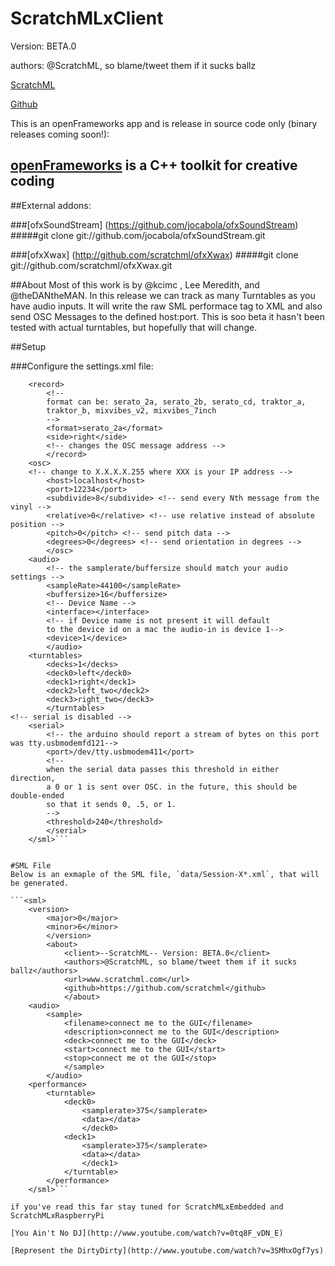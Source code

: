 # ScratchMLxClient 

Version: BETA.0

authors: @ScratchML, so blame/tweet them if it sucks ballz

[ScratchML](www.scratchml.com)

[Github](https://github.com/scratchml)


This is an openFrameworks app and is release in source code only (binary releases coming soon!): 
## [openFrameworks](http://openframeworks.cc/) is a C++ toolkit for creative coding

##External addons:

###[ofxSoundStream] (https://github.com/jocabola/ofxSoundStream)
#####git clone git://github.com/jocabola/ofxSoundStream.git

###[ofxXwax] (http://github.com/scratchml/ofxXwax)
#####git clone git://github.com/scratchml/ofxXwax.git


##About
Most of this work is by @kcimc , Lee Meredith, and @theDANtheMAN.  In this release we can track as many Turntables as you have audio inputs.  It will write the raw SML performace tag to XML and also send OSC Messages to the defined host:port.  This is soo beta it hasn't been tested with actual turntables, but hopefully that will change.


##Setup


###Configure the settings.xml file:

```<sml>
	<record>
		<!--
		format can be: serato_2a, serato_2b, serato_cd, traktor_a,
		traktor_b, mixvibes_v2, mixvibes_7inch
		-->
		<format>serato_2a</format>
		<side>right</side>
		<!-- changes the OSC message address -->
		</record>
	<osc>
	<!-- change to X.X.X.X.255 where XXX is your IP address --> 
		<host>localhost</host>
		<port>12234</port>
		<subdivide>8</subdivide> <!-- send every Nth message from the vinyl -->
		<relative>0</relative> <!-- use relative instead of absolute position -->
		<pitch>0</pitch> <!-- send pitch data -->
		<degrees>0</degrees> <!-- send orientation in degrees -->
		</osc>
	<audio>
		<!-- the samplerate/buffersize should match your audio settings -->
		<sampleRate>44100</sampleRate>
		<buffersize>16</buffersize>
		<!-- Device Name -->
		<interface></interface>
		<!-- if Device name is not present it will default 
		to the device id on a mac the audio-in is device 1-->
		<device>1</device>
		</audio>
	<turntables>
		<decks>1</decks>
		<deck0>left</deck0>
		<deck1>right</deck1>
		<deck2>left_two</deck2>
		<deck3>right_two</deck3>
		</turntables>
<!-- serial is disabled -->
	<serial>
		<!-- the arduino should report a stream of bytes on this port was tty.usbmodemfd121-->
		<port>/dev/tty.usbmodem411</port>
		<!--
		when the serial data passes this threshold in either direction,
		a 0 or 1 is sent over OSC. in the future, this should be double-ended
		so that it sends 0, .5, or 1.
		-->
		<threshold>240</threshold>
		</serial>
	</sml>```


#SML File
Below is an exmaple of the SML file, `data/Session-X*.xml`, that will be generated.  

```<sml>
	<version>
		<major>0</major>
		<minor>6</minor>
		</version>
		<about>
			<client>--ScratchML-- Version: BETA.0</client>
			<authors>@ScratchML, so blame/tweet them if it sucks ballz</authors>
			<url>www.scratchml.com</url>
			<github>https://github.com/scratchml</github>
			</about>
	<audio>
		<sample>
			<filename>connect me to the GUI</filename>
			<description>connect me to the GUI</description>
			<deck>connect me to the GUI</deck>
			<start>connect me to the GUI</start>
			<stop>connect me ot the GUI</stop>
			</sample>
		</audio>
	<performance>
		<turntable>
			<deck0>
				<samplerate>375</samplerate>
				<data></data>
				</deck0>
			<deck1>
				<samplerate>375</samplerate>
				<data></data>
				</deck1>
			</turntable>
		</performance>
	</sml>```

if you've read this far stay tuned for ScratchMLxEmbedded and ScratchMLxRaspberryPi 

[You Ain't No DJ](http://www.youtube.com/watch?v=0tq8F_vDN_E)

[Represent the DirtyDirty](http://www.youtube.com/watch?v=3SMhxOgf7ys)